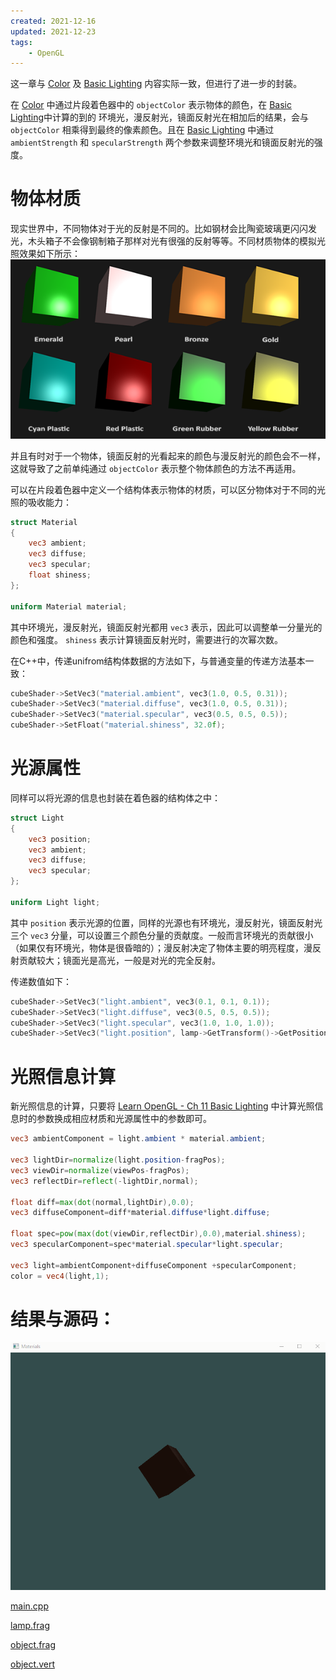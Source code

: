 ```yaml
---
created: 2021-12-16
updated: 2021-12-23
tags:
    - OpenGL
---
```


这一章与 [Color](Learn%20OpenGL%20-%20Ch%2010%20Color.md) 及 [Basic Lighting](Learn%20OpenGL%20-%20Ch%2011%20Basic%20Lighting.md) 内容实际一致，但进行了进一步的封装。

在 [Color](Learn%20OpenGL%20-%20Ch%2010%20Color.md) 中通过片段着色器中的 `objectColor` 表示物体的颜色，在 [Basic Lighting](Learn%20OpenGL%20-%20Ch%2011%20Basic%20Lighting.md)中计算的到的 环境光，漫反射光，镜面反射光在相加后的结果，会与 `objectColor` 相乘得到最终的像素颜色。且在 [Basic Lighting](Learn%20OpenGL%20-%20Ch%2011%20Basic%20Lighting.md) 中通过 `ambientStrength` 和 `specularStrength` 两个参数来调整环境光和镜面反射光的强度。

# 物体材质

现实世界中，不同物体对于光的反射是不同的。比如钢材会比陶瓷玻璃更闪闪发光，木头箱子不会像钢制箱子那样对光有很强的反射等等。不同材质物体的模拟光照效果如下所示：
![|500](assets/Learn%20OpenGL%20-%20Ch%2012%20Materials/Untitled.png)

并且有时对于一个物体，镜面反射的光看起来的颜色与漫反射光的颜色会不一样，这就导致了之前单纯通过 `objectColor` 表示整个物体颜色的方法不再适用。

可以在片段着色器中定义一个结构体表示物体的材质，可以区分物体对于不同的光照的吸收能力：

```glsl
struct Material
{
    vec3 ambient;
    vec3 diffuse;
    vec3 specular;
    float shiness;
};

uniform Material material;
```

其中环境光，漫反射光，镜面反射光都用 `vec3` 表示，因此可以调整单一分量光的颜色和强度。 `shiness` 表示计算镜面反射光时，需要进行的次幂次数。

在C++中，传递unifrom结构体数据的方法如下，与普通变量的传递方法基本一致：

```cpp
cubeShader->SetVec3("material.ambient", vec3(1.0, 0.5, 0.31));
cubeShader->SetVec3("material.diffuse", vec3(1.0, 0.5, 0.31));
cubeShader->SetVec3("material.specular", vec3(0.5, 0.5, 0.5));
cubeShader->SetFloat("material.shiness", 32.0f);
```

# 光源属性

同样可以将光源的信息也封装在着色器的结构体之中：

```glsl
struct Light
{
    vec3 position;
    vec3 ambient;
    vec3 diffuse;
    vec3 specular;
};

uniform Light light;
```

其中 `position` 表示光源的位置，同样的光源也有环境光，漫反射光，镜面反射光三个 `vec3` 分量，可以设置三个颜色分量的贡献度。一般而言环境光的贡献很小（如果仅有环境光，物体是很昏暗的）；漫反射决定了物体主要的明亮程度，漫反射贡献较大；镜面光是高光，一般是对光的完全反射。

传递数值如下：

```cpp
cubeShader->SetVec3("light.ambient", vec3(0.1, 0.1, 0.1));
cubeShader->SetVec3("light.diffuse", vec3(0.5, 0.5, 0.5));
cubeShader->SetVec3("light.specular", vec3(1.0, 1.0, 1.0));
cubeShader->SetVec3("light.position", lamp->GetTransform()->GetPosition());
```

# 光照信息计算

新光照信息的计算，只要将 [Learn OpenGL - Ch 11 Basic Lighting](Learn%20OpenGL%20-%20Ch%2011%20Basic%20Lighting.md) 中计算光照信息时的参数换成相应材质和光源属性中的参数即可。

```glsl
vec3 ambientComponent = light.ambient * material.ambient;

vec3 lightDir=normalize(light.position-fragPos);
vec3 viewDir=normalize(viewPos-fragPos);
vec3 reflectDir=reflect(-lightDir,normal);

float diff=max(dot(normal,lightDir),0.0);
vec3 diffuseComponent=diff*material.diffuse*light.diffuse;

float spec=pow(max(dot(viewDir,reflectDir),0.0),material.shiness);
vec3 specularComponent=spec*material.specular*light.specular;

vec3 light=ambientComponent+diffuseComponent +specularComponent;
color = vec4(light,1);
```

# 结果与源码：
![|500](assets/Learn%20OpenGL%20-%20Ch%2012%20Materials/Material.gif)

[main.cpp](https://raw.githubusercontent.com/xuejiaW/Study-Notes/master/LearnOpenGL_VSCode/src/10.Materials/main.cpp)

[lamp.frag](https://raw.githubusercontent.com/xuejiaW/Study-Notes/master/LearnOpenGL_VSCode/src/10.Materials/lamp.frag)

[object.frag](https://raw.githubusercontent.com/xuejiaW/Study-Notes/master/LearnOpenGL_VSCode/src/10.Materials/object.frag)

[object.vert](https://raw.githubusercontent.com/xuejiaW/Study-Notes/master/LearnOpenGL_VSCode/src/10.Materials/object.vert)